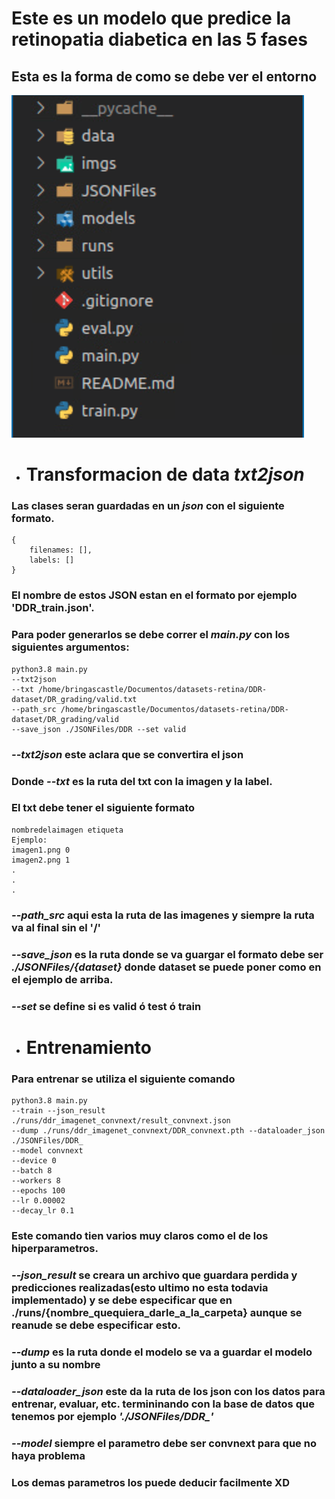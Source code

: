 # Este es un modelo que predice la retinopatia diabetica en las 5 fases

## Esta es la forma de como se debe ver el entorno

![Carpetas](imgs/carpeta.png)

- # Transformacion de data **_txt2json_**

### Las clases seran guardadas en un **_json_** con el siguiente formato.

```
{
    filenames: [],
    labels: []
}
```

### El nombre de estos JSON estan en el formato por ejemplo 'DDR_train.json'.

### Para poder generarlos se debe correr el **_main.py_** con los siguientes argumentos:

```
python3.8 main.py
--txt2json
--txt /home/bringascastle/Documentos/datasets-retina/DDR-dataset/DR_grading/valid.txt
--path_src /home/bringascastle/Documentos/datasets-retina/DDR-dataset/DR_grading/valid
--save_json ./JSONFiles/DDR --set valid
```

### **_--txt2json_** este aclara que se convertira el json

### Donde **_--txt_** es la ruta del txt con la imagen y la label.

### El txt debe tener el siguiente formato

```
nombredelaimagen etiqueta
Ejemplo:
imagen1.png 0
imagen2.png 1
.
.
.
```

### **_--path_src_** aqui esta la ruta de las imagenes y siempre la ruta va al final sin el '/'

### **_--save_json_** es la ruta donde se va guargar el formato debe ser **_./JSONFiles/{dataset}_** donde dataset se puede poner como en el ejemplo de arriba.

### **_--set_** se define si es **valid** ó **test** ó **train**

- # Entrenamiento

### Para entrenar se utiliza el siguiente comando

```
python3.8 main.py
--train --json_result ./runs/ddr_imagenet_convnext/result_convnext.json
--dump ./runs/ddr_imagenet_convnext/DDR_convnext.pth --dataloader_json ./JSONFiles/DDR_
--model convnext
--device 0
--batch 8
--workers 8
--epochs 100
--lr 0.00002
--decay_lr 0.1
```

### Este comando tien varios muy claros como el de los hiperparametros.

### **_--json_result_** se creara un archivo que guardara perdida y predicciones realizadas(esto ultimo no esta todavia implementado) y se debe especificar que en ./runs/{nombre_quequiera_darle_a_la_carpeta} aunque se reanude se debe especificar esto.

### **_--dump_** es la ruta donde el modelo se va a guardar el modelo junto a su nombre

### **_--dataloader_json_** este da la ruta de los json con los datos para entrenar, evaluar, etc. termininando con la base de datos que tenemos por ejemplo **_'./JSONFiles/DDR\_'_**

### **_--model_** siempre el parametro debe ser convnext para que no haya problema

### Los demas parametros los puede deducir facilmente XD
